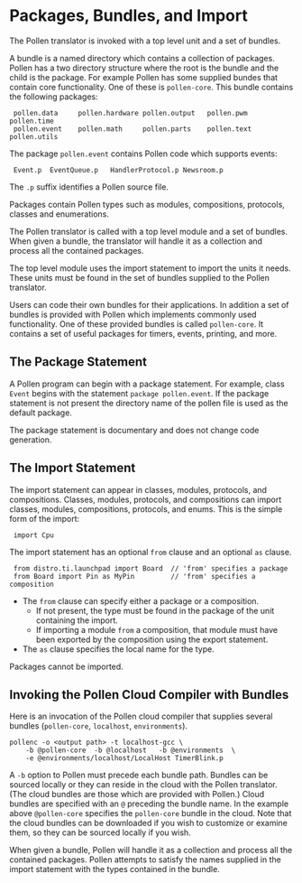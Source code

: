 
<h1 id="packages" class="page-header">Packages, Bundles, and Import</h1>

<p class="lead">The Pollen translator is invoked with a top level unit and a set of bundles.</p>

A bundle is a named directory which contains a collection
of packages. 
Pollen has a two directory structure where the root is the bundle and
the child is the package.
For example Pollen has some supplied bundes that contain core 
functionality. One of these is `pollen-core`. This bundle contains the following
packages:

     pollen.data     pollen.hardware pollen.output   pollen.pwm      pollen.time
     pollen.event    pollen.math     pollen.parts    pollen.text     pollen.utils

The package `pollen.event` contains Pollen code which supports events:

     Event.p  EventQueue.p   HandlerProtocol.p Newsroom.p 

The `.p` suffix identifies a Pollen source file. 

Packages contain Pollen types such as modules, compositions, protocols, classes and enumerations. 

The Pollen translator is called with a top level module and a set of bundles.
When given a bundle, the translator will handle it as a collection and process all the contained packages. 

The top level module uses the import statement to import the units it
needs. These units must be found in the set of bundles supplied to the
Pollen translator.


Users can code their own bundles for their applications. In addition a set of bundles is provided with Pollen which implements commonly used functionality. One of these provided bundles is called `pollen-core`. It contains a set of useful packages for timers, events, printing, and more. 

<h2 class="page-header"
id="ref-package">
The Package Statement
</h2>

A Pollen program can begin with a package statement. For example, class `Event`
begins with the statement `package pollen.event`. If the package statement is
not present the directory name of the pollen file is used as the default package. 

The package statement is documentary and does not change code generation.

    
<h2 class="page-header"
id="ref-import">
The Import Statement
</h2>

The import statement can appear in classes, modules, protocols, and
compositions. Classes, modules, protocols, and compositions can import classes,
modules, compositions, protocols, and enums. This is the simple form of the import:

     import Cpu

The import statement has an optional `from` clause and an optional `as` clause.

     from distro.ti.launchpad import Board  // 'from' specifies a package 
     from Board import Pin as MyPin         // 'from' specifies a composition 

<ul>
<li>The <code>from</code> clause can specify either a package or a composition. 
<ul>
<li>If not present, the type must be found in the package of the unit containing the import.
</li>
<li>If importing a module <code>from</code> a composition, that module must have
been exported by the composition using the export statement.</li>
</ul>
</li>
<li>The <code>as</code> clause specifies the local name for the type.</li>
</ul>

Packages cannot be imported. 

<h2 class="page-header"
id="ref-invoke-bundles">
Invoking the Pollen Cloud Compiler with Bundles
</h2>

Here is an invocation of the Pollen cloud compiler that supplies several bundles
(`pollen-core`, `localhost`, `environments`). 

    pollenc -o <output path> -t localhost-gcc \
        -b @pollen-core  -b @localhost   -b @environments  \
        -e @environments/localhost/LocalHost TimerBlink.p

A `-b` option to Pollen must precede each bundle path. Bundles can be sourced locally or they can reside in the cloud with the Pollen translator.  (The cloud bundles are those which are provided with Pollen.) Cloud bundles are specified with an `@` preceding the bundle name. In the example above `@pollen-core` specifies the `pollen-core` bundle in the cloud.  Note that the cloud bundles can be downloaded if you wish to customize or examine them, so they can be sourced locally if you wish.  

When given a bundle, Pollen will handle it as a collection and process all the contained packages. Pollen attempts to satisfy the names supplied in the import statement with the types contained in the bundle. 
